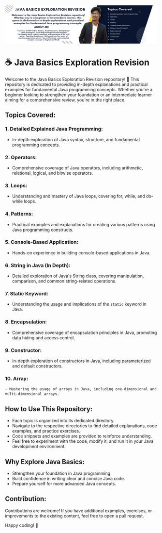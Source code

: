 ![Logo](logo.png)

# ☕ Java Basics Exploration Revision

Welcome to the Java Basics Exploration Revision repository! 🚀 This repository is dedicated to providing in-depth explanations and practical examples for fundamental Java programming concepts. Whether you're a beginner looking to strengthen your foundation or an intermediate learner aiming for a comprehensive review, you're in the right place.

## Topics Covered:

### 1. Detailed Explained Java Programming:
   - In-depth exploration of Java syntax, structure, and fundamental programming concepts.

### 2. Operators:
   - Comprehensive coverage of Java operators, including arithmetic, relational, logical, and bitwise operators.

### 3. Loops:
   - Understanding and mastery of Java loops, covering for, while, and do-while loops.

### 4. Patterns:
   - Practical examples and explanations for creating various patterns using Java programming constructs.

### 5. Console-Based Application:
   - Hands-on experience in building console-based applications in Java.

### 6. String in Java (In Depth):
   - Detailed exploration of Java's String class, covering manipulation, comparison, and common string-related operations.

### 7. Static Keyword:
   - Understanding the usage and implications of the `static` keyword in Java.

### 8. Encapsulation:
   - Comprehensive coverage of encapsulation principles in Java, promoting data hiding and access control.

### 9. Constructor:
   - In-depth exploration of constructors in Java, including parameterized and default constructors.

### 10. Array:
    - Mastering the usage of arrays in Java, including one-dimensional and multi-dimensional arrays.

## How to Use This Repository:

- Each topic is organized into its dedicated directory.
- Navigate to the respective directories to find detailed explanations, code examples, and practice exercises.
- Code snippets and examples are provided to reinforce understanding.
- Feel free to experiment with the code, modify it, and run it in your Java development environment.

## Why Explore Java Basics:

- Strengthen your foundation in Java programming.
- Build confidence in writing clear and concise Java code.
- Prepare yourself for more advanced Java concepts.

## Contribution:

Contributions are welcome! If you have additional examples, exercises, or improvements to the existing content, feel free to open a pull request.

Happy coding! 🌟
